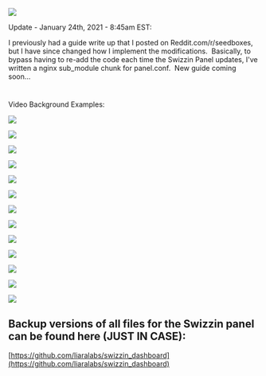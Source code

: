 ![](https://user-images.githubusercontent.com/77786782/105615779-34b00200-5da1-11eb-8a18-a2f9b742339e.png)

Update - January 24th, 2021 - 8:45am EST:  
  
I previously had a guide write up that I posted on Reddit.com/r/seedboxes, but I have since changed how I implement the modifications.  Basically, to bypass having to re-add the code each time the Swizzin Panel updates, I've written a nginx sub\_module chunk for panel.conf.  New guide coming soon...

#   
  
Video Background Examples:

![](https://user-images.githubusercontent.com/77786782/105617913-55cc1f00-5db0-11eb-9b12-666646b200f8.gif)

![](https://user-images.githubusercontent.com/77786782/105617912-55cc1f00-5db0-11eb-93d8-d871825fcb27.gif)

![](https://user-images.githubusercontent.com/77786782/105617915-55cc1f00-5db0-11eb-9ef1-c50371ea2215.gif)

![](https://user-images.githubusercontent.com/77786782/105617916-55cc1f00-5db0-11eb-9d35-5c1d101e43ec.gif)

![](https://user-images.githubusercontent.com/77786782/105617923-5664b580-5db0-11eb-814b-7cd72c75f0fe.gif)

![](https://user-images.githubusercontent.com/77786782/105617911-55cc1f00-5db0-11eb-9bd3-0a2d14eaaa97.gif)

![](https://user-images.githubusercontent.com/77786782/105617917-55cc1f00-5db0-11eb-9e4c-539dc609b703.gif)

![](https://user-images.githubusercontent.com/77786782/105617918-55cc1f00-5db0-11eb-8953-00c61783b42a.gif)

![](https://user-images.githubusercontent.com/77786782/105617921-55cc1f00-5db0-11eb-9408-8429c2f7877c.gif)

![](https://user-images.githubusercontent.com/77786782/105617922-5664b580-5db0-11eb-9e7a-f06dcb0cbe9c.gif)

![](https://user-images.githubusercontent.com/77786782/105617914-55cc1f00-5db0-11eb-8848-e0a44439eabb.gif)

![](https://user-images.githubusercontent.com/77786782/105617919-55cc1f00-5db0-11eb-8550-af0c8c0cda85.gif)

![](https://user-images.githubusercontent.com/77786782/105617920-55cc1f00-5db0-11eb-854a-e5c25d7b1a63.gif)

## Backup versions of all files for the Swizzin panel can be found here (JUST IN CASE):

[https://github.com/liaralabs/swizzin_dashboard](https://github.com/liaralabs/swizzin_dashboard)

​
